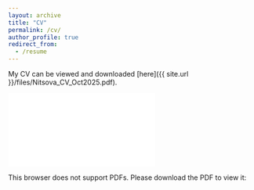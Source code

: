 ```yaml
---
layout: archive
title: "CV"
permalink: /cv/
author_profile: true
redirect_from:
  - /resume
---
```


My CV can be viewed and downloaded [here]({{ site.url }}/files/Nitsova_CV_Oct2025.pdf).

<object data="{{ site.url }}/files/Nitsova_CV_Oct2025.pdf" type="application/pdf" width="700px" height="650px">
    <embed src="{{ site.url }}/files/Nitsova_CV_Oct2025.pdf">
        <p>This browser does not support PDFs. Please download the PDF to view it: <a href="{{ site.url }}/files/Nitsova_CV_Oct2025.pdf>Download PDF</a>.</p>
    </embed>
</object>

